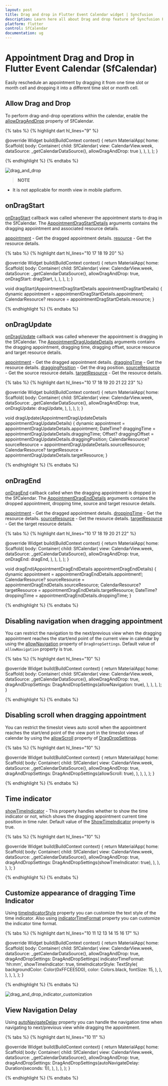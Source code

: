 ```yaml
---
layout: post 
title: Drag and drop in Flutter Event Calendar widget | Syncfusion
description: Learn here all about Drag and drop feature of Syncfusion Flutter Event Calendar (SfCalendar) widget and more.
platform: flutter
control: SfCalendar
documentation: ug
---
```


# Appointment Drag and Drop in Flutter Event Calendar (SfCalendar)

Easily reschedule an appointment by dragging it from one time slot or month cell and dropping it into a different time slot or month cell.

## Allow Drag and Drop

To perform drag-and-drop operations within the calendar, enable the [allowDragAndDrop](https://pub.dev/documentation/syncfusion_flutter_calendar/latest/calendar/SfCalendar/allowDragAndDrop.html) property of SfCalendar.

{% tabs %}
{% highlight dart hl_lines="9" %}

@override
Widget build(BuildContext context) {
  return MaterialApp(
    home: Scaffold(
      body: Container(
        child: SfCalendar(
            view: CalendarView.week,
            dataSource: _getCalendarDataSource(),
            allowDragAndDrop: true
        ),
      ),
    ),
  );
}

{% endhighlight %}
{% endtabs %}

![drag_and_drop](images/appointments/dragdrop.gif)

>**NOTE**
* It is not applicable for month view in mobile platform.

## onDragStart

[onDragStart](https://pub.dev/documentation/syncfusion_flutter_calendar/latest/calendar/SfCalendar/onDragStart.html) callback was called whenever the appointment starts to drag in the SfCalendar. The [AppointmentDragStartDetails](https://pub.dev/documentation/syncfusion_flutter_calendar/latest/calendar/AppointmentDragStartDetails-class.html) arguments contains the dragging appointment and associated resource details. 

[appointment](https://pub.dev/documentation/syncfusion_flutter_calendar/latest/calendar/AppointmentDragStartDetails/appointment.html) - Get the dragged appointment details. 
[resource](https://pub.dev/documentation/syncfusion_flutter_calendar/latest/calendar/AppointmentDragStartDetails/resource.html) - Get the resource details.

{% tabs %}
{% highlight dart hl_lines="10 17 18 19 20" %}

@override
Widget build(BuildContext context) {
  return MaterialApp(
    home: Scaffold(
      body: Container(
        child: SfCalendar(
          view: CalendarView.week,
          dataSource: _getCalendarDataSource(),
		  allowDragAndDrop: true,
		  onDragStart: dragStart,
        ),
      ),
    ),
  );
}

void dragStart(AppointmentDragStartDetails appointmentDragStartDetails) {
  dynamic appointment = appointmentDragStartDetails.appointment;
  CalendarResource? resource = appointmentDragStartDetails.resource;
}

{% endhighlight %}
{% endtabs %}

## onDragUpdate

[onDragUpdate](https://pub.dev/documentation/syncfusion_flutter_calendar/latest/calendar/SfCalendar/onDragUpdate.html) callback was called whenever the appointment is dragging in the SfCalendar. The [AppointmentDragUpdateDetails](https://pub.dev/documentation/syncfusion_flutter_calendar/latest/calendar/AppointmentDragUpdateDetails-class.html) arguments contains the dragging appointment, dragging time, dragging offset, source resource and target resource details. 

[appointment](https://pub.dev/documentation/syncfusion_flutter_calendar/latest/calendar/AppointmentDragUpdateDetails/appointment.html) - Get the dragged appointment details. 
[draggingTime](https://pub.dev/documentation/syncfusion_flutter_calendar/latest/calendar/AppointmentDragUpdateDetails/draggingTime.html) - Get the resource details.
[draggingPosition](https://pub.dev/documentation/syncfusion_flutter_calendar/latest/calendar/AppointmentDragUpdateDetails/draggingPosition.html) - Get the drag position.
[sourceResource](https://pub.dev/documentation/syncfusion_flutter_calendar/latest/calendar/AppointmentDragUpdateDetails/sourceResource.html) - Get the source resource details.
[targetResource](https://pub.dev/documentation/syncfusion_flutter_calendar/latest/calendar/AppointmentDragUpdateDetails/targetResource.html) - Get the resource details.

{% tabs %}
{% highlight dart hl_lines="10 17 18 19 20 21 22 23" %}

@override
Widget build(BuildContext context) {
  return MaterialApp(
    home: Scaffold(
      body: Container(
        child: SfCalendar(
          view: CalendarView.week,
          dataSource: _getCalendarDataSource(),
          allowDragAndDrop: true,
          onDragUpdate: dragUpdate,
        ),
      ),
    ),
  );
}

void dragUpdate(AppointmentDragUpdateDetails appointmentDragUpdateDetails) {
  dynamic appointment = appointmentDragUpdateDetails.appointment;
  DateTime? draggingTime = appointmentDragUpdateDetails.draggingTime;
  Offset? draggingOffset = appointmentDragUpdateDetails.draggingPosition;
  CalendarResource? sourceResource = appointmentDragUpdateDetails.sourceResource;
  CalendarResource? targetResource = appointmentDragUpdateDetails.targetResource;
}

{% endhighlight %}
{% endtabs %}

## onDragEnd

[onDragEnd](https://pub.dev/documentation/syncfusion_flutter_calendar/latest/calendar/SfCalendar/onDragEnd.html) callback called when the dragging appointment is dropped in the SfCalendar. The [AppointmentDragEndDetails](https://pub.dev/documentation/syncfusion_flutter_calendar/latest/calendar/AppointmentDragEndDetails-class.html) arguments contains the dropped appointment, dropping time, source and target resource details. 

[appointment](https://pub.dev/documentation/syncfusion_flutter_calendar/latest/calendar/AppointmentDragEndDetails/appointment.html) - Get the dragged appointment details. 
[droppingTime](https://pub.dev/documentation/syncfusion_flutter_calendar/latest/calendar/AppointmentDragEndDetails/droppingTime.html) - Get the resource details.
[sourceResource](https://pub.dev/documentation/syncfusion_flutter_calendar/latest/calendar/AppointmentDragEndDetails/sourceResource.html) - Get the resource details.
[targetResource](https://pub.dev/documentation/syncfusion_flutter_calendar/latest/calendar/AppointmentDragEndDetails/targetResource.html) - Get the target resource details.

{% tabs %}
{% highlight dart hl_lines="10 17 18 19 20 21 22" %}

@override
Widget build(BuildContext context) {
  return MaterialApp(
    home: Scaffold(
      body: Container(
        child: SfCalendar(
          view: CalendarView.week,
          dataSource: _getCalendarDataSource(),
		  allowDragAndDrop: true,
		  onDragEnd: dragEnd,
        ),
      ),
    ),
  );
}

void dragEnd(AppointmentDragEndDetails appointmentDragEndDetails) {
  dynamic appointment = appointmentDragEndDetails.appointment!;
  CalendarResource? sourceResource = appointmentDragEndDetails.sourceResource;
  CalendarResource? targetResource = appointmentDragEndDetails.targetResource;
  DateTime? droppingTime = appointmentDragEndDetails.droppingTime;
}

{% endhighlight %}
{% endtabs %}

## Disabling navigation when dragging appointment

You can restrict the navigation to the next/previous view when the dragging appointment reaches the start/end point of the current view in calendar by using the [allowNavigation](https://pub.dev/documentation/syncfusion_flutter_calendar/latest/calendar/DragAndDropSettings/allowNavigation.html) property of `DragDropSettings`. Default value of `allowNavigation` property is true.

{% tabs %}
{% highlight dart hl_lines="10" %}

@override
Widget build(BuildContext context) {
  return MaterialApp(
    home: Scaffold(
      body: Container(
        child: SfCalendar(
          view: CalendarView.week,
          dataSource: _getCalendarDataSource(),
          allowDragAndDrop: true,
          dragAndDropSettings: DragAndDropSettings(allowNavigation: true),
        ),
      ),
    ),
  );
}
	
{% endhighlight %}
{% endtabs %}

## Disabling scroll when dragging appointment

You can restrict the timeslot views auto scroll when the appointment reaches the start/end point of the view port in the timeslot views of calendar by using the [allowScroll](https://pub.dev/documentation/syncfusion_flutter_calendar/latest/calendar/DragAndDropSettings/allowScroll.html) property of [DragDropSettings](https://pub.dev/documentation/syncfusion_flutter_calendar/latest/calendar/DragAndDropSettings/DragAndDropSettings.html).

{% tabs %}
{% highlight dart hl_lines="10" %}

@override
Widget build(BuildContext context) {
  return MaterialApp(
    home: Scaffold(
      body: Container(
        child: SfCalendar(
          view: CalendarView.week,
          dataSource: _getCalendarDataSource(),
          allowDragAndDrop: true,
          dragAndDropSettings: DragAndDropSettings(allowScroll: true),
        ),
      ),
    ),
  );
}
	
{% endhighlight %}
{% endtabs %}

## Time indicator

[showTimeIndicator](https://pub.dev/documentation/syncfusion_flutter_calendar/latest/calendar/DragAndDropSettings/showTimeIndicator.html) - This property handles whether to show the time indicator or not, which shows the dragging appointment current time position in time ruler. Default value of the [ShowTimeIndicator](https://pub.dev/documentation/syncfusion_flutter_calendar/latest/calendar/DragAndDropSettings/showTimeIndicator.html) property is true.

{% tabs %}
{% highlight dart hl_lines="10" %}

@override
Widget build(BuildContext context) {
  return MaterialApp(
    home: Scaffold(
      body: Container(
        child: SfCalendar(
          view: CalendarView.week,
          dataSource: _getCalendarDataSource(),
          allowDragAndDrop: true,
          dragAndDropSettings: DragAndDropSettings(showTimeIndicator: true),
        ),
      ),
    ),
  );
}
	
{% endhighlight %}
{% endtabs %}

## Customize appearance of dragging Time Indicator

Using [timeIndicatorStyle](https://pub.dev/documentation/syncfusion_flutter_calendar/latest/calendar/DragAndDropSettings/timeIndicatorStyle.html) property you can customize the text style of the time indicator. Also using [indicatorTimeFormat](https://pub.dev/documentation/syncfusion_flutter_calendar/latest/calendar/DragAndDropSettings/indicatorTimeFormat.html) property you can customize the indicator time format.

{% tabs %}
{% highlight dart hl_lines="10 11 12 13 14 15 16 17" %}

@override
Widget build(BuildContext context) {
  return MaterialApp(
    home: Scaffold(
      body: Container(
        child: SfCalendar(
          view: CalendarView.week,
          dataSource: _getCalendarDataSource(),
          allowDragAndDrop: true,
          dragAndDropSettings: DragAndDropSettings(
            indicatorTimeFormat: 'hh:mm',
            showTimeIndicator: true,
            timeIndicatorStyle: TextStyle(
              backgroundColor: Color(0xFFCEE5D0),
              color: Colors.black,
              fontSize: 15,
            ),
          ),
        ),
      ),
    ),
  );
}

{% endhighlight %}
{% endtabs %}

![drag_and_drop_indicator_customization](images/appointments/dragtime_customization.gif)

## View Navigation Delay

Using [autoNavigateDelay](https://pub.dev/documentation/syncfusion_flutter_calendar/latest/calendar/DragAndDropSettings/autoNavigateDelay.html) property you can handle the navigation time when navigating to next/previous view while dragging the appointment.

{% tabs %}
{% highlight dart hl_lines="10 11" %}

@override
Widget build(BuildContext context) {
  return MaterialApp(
    home: Scaffold(
      body: Container(
        child: SfCalendar(
          view: CalendarView.week,
          dataSource: _getCalendarDataSource(),
          allowDragAndDrop: true,
          dragAndDropSettings:
              DragAndDropSettings(autoNavigateDelay: Duration(seconds: 1)),
        ),
      ),
    ),
  );
}
	
{% endhighlight %}
{% endtabs %}